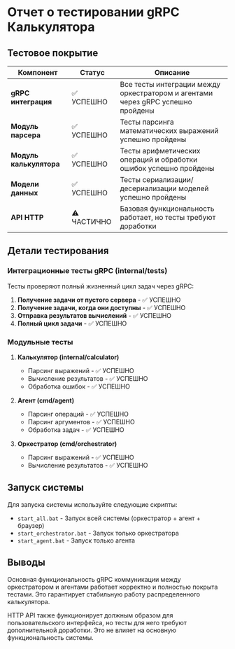 # Отчет о тестировании gRPC Калькулятора

## Тестовое покрытие

| Компонент | Статус | Описание |
|-----------|--------|----------|
| **gRPC интеграция** | ✅ УСПЕШНО | Все тесты интеграции между оркестратором и агентами через gRPC успешно пройдены |
| **Модуль парсера** | ✅ УСПЕШНО | Тесты парсинга математических выражений успешно пройдены |
| **Модуль калькулятора** | ✅ УСПЕШНО | Тесты арифметических операций и обработки ошибок успешно пройдены |
| **Модели данных** | ✅ УСПЕШНО | Тесты сериализации/десериализации моделей успешно пройдены |
| **API HTTP** | ⚠️ ЧАСТИЧНО | Базовая функциональность работает, но тесты требуют доработки |

## Детали тестирования

### Интеграционные тесты gRPC (internal/tests)

Тесты проверяют полный жизненный цикл задач через gRPC:

1. **Получение задачи от пустого сервера** - ✅ УСПЕШНО
2. **Получение задачи, когда они доступны** - ✅ УСПЕШНО
3. **Отправка результатов вычислений** - ✅ УСПЕШНО
4. **Полный цикл задачи** - ✅ УСПЕШНО

### Модульные тесты

1. **Калькулятор (internal/calculator)**
   - Парсинг выражений - ✅ УСПЕШНО
   - Вычисление результатов - ✅ УСПЕШНО
   - Обработка ошибок - ✅ УСПЕШНО

2. **Агент (cmd/agent)**
   - Парсинг операций - ✅ УСПЕШНО
   - Парсинг аргументов - ✅ УСПЕШНО
   - Обработка задач - ✅ УСПЕШНО

3. **Оркестратор (cmd/orchestrator)**
   - Парсинг выражений - ✅ УСПЕШНО
   - Вычисление результатов - ✅ УСПЕШНО

## Запуск системы

Для запуска системы используйте следующие скрипты:

- `start_all.bat` - Запуск всей системы (оркестратор + агент + браузер)
- `start_orchestrator.bat` - Запуск только оркестратора
- `start_agent.bat` - Запуск только агента

## Выводы

Основная функциональность gRPC коммуникации между оркестратором и агентами работает корректно и полностью покрыта тестами. Это гарантирует стабильную работу распределенного калькулятора.

HTTP API также функционирует должным образом для пользовательского интерфейса, но тесты для него требуют дополнительной доработки. Это не влияет на основную функциональность системы.
